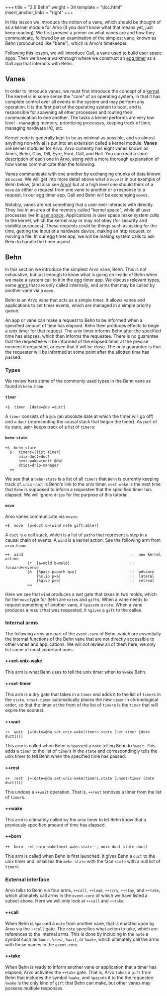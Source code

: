 +++
title = "2.6 Behn"
weight = 34
template = "doc.html"
insert_anchor_links = "right"
+++

In this lesson we introduce the notion of a vane, which should be thought of as a kernel module for Arvo (if you don't know what that means yet, just keep reading). We first present a primer on what vanes are and how they communicate, followed by an examination of the simplest vane, known as Behn (pronounced like "bane"), which is Arvo's timekeeper.

Following this lesson, we will introduce Gall, a vane used to build user space apps. Then we have a walkthrough where we construct an [egg timer](@/docs/tutorials/hoon/hoon-school/egg-timer.md) as a Gall app that interacts with Behn.

## Vanes

In order to introduce vanes, we must first introduce the concept of a [kernel](https://en.wikipedia.org/wiki/Kernel_(operating_system)). The kernel is in some sense the "core" of an operating system, in that it has complete control over all events in the system and may perform any operation. It is the first part of the operating system to boot, and is responsible for spawning all other processes and routing their communication to one another. The tasks a kernel performs are very low level - managing memory, prioritizing processes, keeping track of time, managing hardware I/O, etc.

Kernel code is generally kept to be as minimal as possible, and so almost anything non-trivial is put into an extension called a kernel module. **Vanes** are kernel modules for Arvo. Arvo currently has eight vanes known as Ames, Behn, Clay, Dill, Eyre, Ford, Gall, and Hall. You can read a short description of each one in [Arvo](@/docs/tutorials/arvo/_index.md), along with a more thorough explanation of how vanes communicate than the following.

Vanes communicate with one another by exchanging chunks of data known as `move`s. We will get into more detail above what a `move` is in our example of Behn below, (and also see [Arvo](@/docs/tutorials/arvo/_index.md)) but at a high level one should think of a `move` as either a request from one vane to another or a response to a request. In our egg timer app, Gall and Behn will be exchanging `move`s.

Notably, vanes are _not_ something that a user ever interacts with directly. They live in an area of the memory called "kernel space", while all user processes live in [user space](https://en.wikipedia.org/wiki/User_space). Applications in user space make _system calls_ to the kernel, which the kernel may or may not obey (for security and stability purposes). These requests could be things such as asking for the time, getting the input of a hardware device, making an http request, or moving a file. In our egg timer app, we will be making system calls to ask Behn to handle the timer aspect.

## Behn

In this section we introduce the simplest Arvo vane, Behn. This is not exhaustive, but just enough to know what is going on inside of Behn when we make a system call to it in the egg timer app. We discuss relevant types, some [arms](/docs/glossary/arm/) that are only called internally, and arms that may be called by another vane via a `move`.

Behn is an Arvo vane that acts as a simple timer. It allows vanes and applications to set timer events, which are managed in a simple priority queue.

An app or vane can make a request to Behn to be informed when a specified amount of time has elapsed. Behn then produces effects to begin a unix timer for that request. The unix timer informs Behn after the specified time has elapses, which then informs the requestee. There is no guarantee that the requestee will be informed of the elapsed timer at the precise moment it requested, or even that it will be close. The only guarantee is that the requester will be informed at some point after the allotted time has passed.

### Types

We review here some of the commonly used types in the Behn vane as found in `behn.hoon`.

#### `timer`
```
+$  timer  [date=@da =duct]
```
A `timer` consists of a `@da` (an absolute date at which the timer will go off) and a `duct` (representing the causal stack that began the timer). As part of its state, `Behn` keeps track of a list of `timer`s:
#### `behn-state`
```hoon
+$  behn-state
  $:  timers=(list timer)
      unix-duct=duct
      next-wake=(unit @da)
      drips=drip-manager
  ==
```
We see that a `behn-state` is a list of all `timers` that `Behn` is currently keeping track of. `unix-duct` is Behn's link to the unix timer. `next-wake` is the next time that `Behn` is supposed to inform a requestee that the specified timer has elapsed. We will ignore `drips` for the purpose of this tutorial.

#### `move`

Arvo vanes communicate via `moves`:
```hoon
+$  move  [p=duct q=(wind note gift:able)]
```
A `duct` is a call stack, which is a list of `path`s that represent a step in a causal chain of events. A `wind` is a kernel action. See the following arm from `arvo.hoon`:

```hoon
++  wind                                                ::  new kernel action
          |*  [a=mold b=mold]                           ::  forward+reverse
          $%  [%pass p=path q=a]                        ::  advance
              [%slip p=a]                               ::  lateral
              [%give p=b]                               ::  retreat
          ==   
```
Here we see that `wind` produces a wet gate that takes in two molds, which for the `move` type for Behn are `note`s and `gift`s. When a vane needs to request something of another vane, it `%pass`es a `note`.  When a vane produces a result that was requested, it `%gives` a `gift` to the callee.


### Internal arms

The following arms are part of the `event-core` of Behn, which are essentially the internal functions of the Behn vane that are not directly accessible to other vanes and applications. We will not review all of them here, we only list some of most important ones.

#### ++set-unix-wake
This arm is what Behn uses to tell the unix timer when to `%wake` Behn.

#### ++set-timer
This arm is a dry gate that takes in a `timer` and adds it to the list of `timer`s in the `state`. ``++set-timer`` automatically places the new `timer` in chronological order, so that the timer at the front of the list of `timer`s is the `timer` that will expire the soonest.

#### ++wait
```hoon
++  wait  |=(date=@da set-unix-wake(timers.state (set-timer [date duct])))
```
This arm is called when Behn is `%pass`ed a `note` telling Behn to `%wait`. This adds a `timer` to the list of `timer`s in the `state` and correspondingly tells the unix timer to tell Behn when the specified time has passed.

#### ++rest
```hoon
++  rest  |=(date=@da set-unix-wake(timers.state (unset-timer [date duct])))
```
This undoes a `++wait` operation. That is, `++rest` removes a timer from the list of `timer`s.

#### ++wake
This arm is ultimately called by the unix timer to let Behn know that a previously specified amount of time has elapsed.

#### ++born

```hoon
++  born  set-unix-wake(next-wake.state ~, unix-duct.state duct)
```
This arm is called when Behn is first launched. It gives Behn a `duct` to the unix timer and initializes the `behn-state` with the face `state` with a null list of `timer`s.

### External interface

Arvo talks to Behn via four arms, `++call`, `++load`, `++scry`, `++stay`, and ``++take``, which ultimately call arms in the `event-core` of which we have listed a subset above. Here we will only look at `++call` and `++take`.

#### ++call
When Behn is `%pass`ed a `note` from another vane, that is enacted upon by Arvo via the `++call` gate. The `note` specifies what action to take, which are references to the internal arms. This is done by including in the `note` a symbol such as `%born`, `%rest`, `%wait`, or `%wake`, which ultimately call the arms with those names in the `event-core`.

#### ++take
When Behn is ready to inform another vane or application that a timer has elapsed, Arvo activates the `++take` gate. That is, Arvo `take`s a `gift` from Behn that includes the symbol `%wake`, and `%pass`es it to the the requestee. `%wake` is the only kind of `gift` that Behn can make, but other vanes may possess multiple responses.
